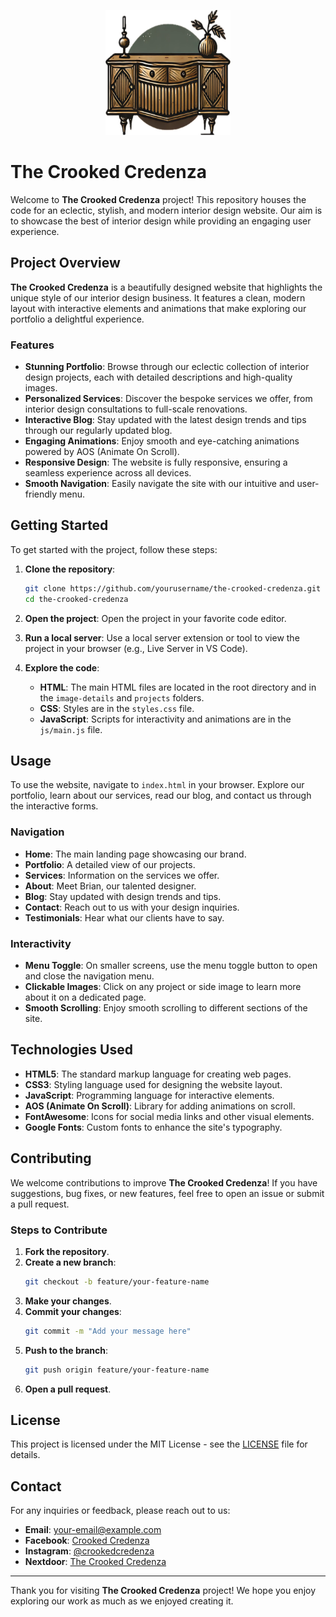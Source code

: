<p align="center">
  <img src="images/logo.png" alt="The Crooked Credenza Logo" width="200" height="200">
</p>

# The Crooked Credenza

Welcome to **The Crooked Credenza** project! This repository houses the code for an eclectic, stylish, and modern interior design website. Our aim is to showcase the best of interior design while providing an engaging user experience.

## Project Overview

**The Crooked Credenza** is a beautifully designed website that highlights the unique style of our interior design business. It features a clean, modern layout with interactive elements and animations that make exploring our portfolio a delightful experience.

### Features

- **Stunning Portfolio**: Browse through our eclectic collection of interior design projects, each with detailed descriptions and high-quality images.
- **Personalized Services**: Discover the bespoke services we offer, from interior design consultations to full-scale renovations.
- **Interactive Blog**: Stay updated with the latest design trends and tips through our regularly updated blog.
- **Engaging Animations**: Enjoy smooth and eye-catching animations powered by AOS (Animate On Scroll).
- **Responsive Design**: The website is fully responsive, ensuring a seamless experience across all devices.
- **Smooth Navigation**: Easily navigate the site with our intuitive and user-friendly menu.

## Getting Started

To get started with the project, follow these steps:

1. **Clone the repository**:
    ```bash
    git clone https://github.com/yourusername/the-crooked-credenza.git
    cd the-crooked-credenza
    ```

2. **Open the project**:
    Open the project in your favorite code editor.

3. **Run a local server**:
    Use a local server extension or tool to view the project in your browser (e.g., Live Server in VS Code).

4. **Explore the code**:
    - **HTML**: The main HTML files are located in the root directory and in the `image-details` and `projects` folders.
    - **CSS**: Styles are in the `styles.css` file.
    - **JavaScript**: Scripts for interactivity and animations are in the `js/main.js` file.

## Usage

To use the website, navigate to `index.html` in your browser. Explore our portfolio, learn about our services, read our blog, and contact us through the interactive forms.

### Navigation

- **Home**: The main landing page showcasing our brand.
- **Portfolio**: A detailed view of our projects.
- **Services**: Information on the services we offer.
- **About**: Meet Brian, our talented designer.
- **Blog**: Stay updated with design trends and tips.
- **Contact**: Reach out to us with your design inquiries.
- **Testimonials**: Hear what our clients have to say.

### Interactivity

- **Menu Toggle**: On smaller screens, use the menu toggle button to open and close the navigation menu.
- **Clickable Images**: Click on any project or side image to learn more about it on a dedicated page.
- **Smooth Scrolling**: Enjoy smooth scrolling to different sections of the site.

## Technologies Used

- **HTML5**: The standard markup language for creating web pages.
- **CSS3**: Styling language used for designing the website layout.
- **JavaScript**: Programming language for interactive elements.
- **AOS (Animate On Scroll)**: Library for adding animations on scroll.
- **FontAwesome**: Icons for social media links and other visual elements.
- **Google Fonts**: Custom fonts to enhance the site's typography.

## Contributing

We welcome contributions to improve **The Crooked Credenza**! If you have suggestions, bug fixes, or new features, feel free to open an issue or submit a pull request.

### Steps to Contribute

1. **Fork the repository**.
2. **Create a new branch**:
    ```bash
    git checkout -b feature/your-feature-name
    ```
3. **Make your changes**.
4. **Commit your changes**:
    ```bash
    git commit -m "Add your message here"
    ```
5. **Push to the branch**:
    ```bash
    git push origin feature/your-feature-name
    ```
6. **Open a pull request**.

## License

This project is licensed under the MIT License - see the [LICENSE](LICENSE) file for details.

## Contact

For any inquiries or feedback, please reach out to us:

- **Email**: your-email@example.com
- **Facebook**: [Crooked Credenza](https://www.facebook.com/people/Crooked-Credenza/61556984696458/)
- **Instagram**: [@crookedcredenza](https://www.instagram.com/crookedcredenza/)
- **Nextdoor**: [The Crooked Credenza](https://www.nextdoor.com)

---

Thank you for visiting **The Crooked Credenza** project! We hope you enjoy exploring our work as much as we enjoyed creating it.